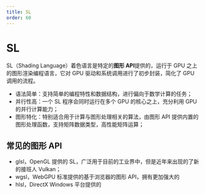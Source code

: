 ```yaml
---
title: SL
order: 60
---
```


# SL
SL（Shading Language）着色语言是特定的**图形 API**提供的，运行于 GPU 之上的图形渲染编程语言，它对 GPU 驱动和系统调用进行了初步封装，简化了 GPU 调用的流程。

+ 语法简单：支持简单的编程特性和数据结构，进行偏向于数学计算的任务；
+ 并行性高：一个 SL 程序会同时运行在多个 GPU 的核心之上，充分利用 GPU 的并行计算能力；
+ 图形特化：特别适合用于计算与图形处理相关的算法，由图形 API 提供内置的图形处理函数，支持矩阵数据类型，高性能矩阵运算；

## 常见的图形 API
+ glsl，OpenGL 提供的 SL，广泛用于目前的工业界中，但是近年来出现的了新的接班人 Vulkan；
+ wgsl，WebGPU 标准提供的基于浏览器的图形 API，拥有更加强大的
+ hlsl，DirectX Windows 平台提供的